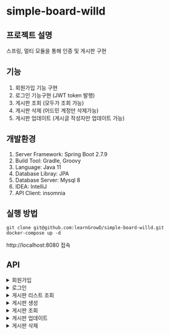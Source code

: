 # simple-board-willd

## 프로젝트 설명
스프링, 멀티 모듈을 통해 인증 및 게시판 구현

## 기능
1. 회원가입 기능 구현
2. 로그인 기능구현 (JWT token 발행)
3. 게시판 조회 (모두가 조회 가능)
4. 게시판 삭제 (어드민 계정만 삭제가능)
5. 게시판 업데이트 (게시글 작성자만 업데이트 가능)

## 개발환경
1. Server Framework: Spring Boot 2.7.9
2. Build Tool: Gradle, Groovy
3. Language: Java 11
4. Database Libray: JPA
5. Database Server: Mysql 8
6. IDEA: IntelliJ
7. API Client: insomnia
      
## 실행 방법
```
git clone git@github.com:learnGrowD/simple-board-willd.git
docker-compose up -d
```
http://localhost:8080 접속

## API
<details>
  <summary>회원가입</summary>
  <div markdown="1">
  POST http://localhost:8080/open-api/user/register

Request
```
{
  name: "userName",
  email: "example@google.com",
  "password": "password1234!",
  "address": "서울시 강남구",
  "userType": "COMMON"
}
```
Response
```
{
  name: "userName",
  email: "example@google.com",
  "password": "password1234!",
  "address": "서울시 강남구",
  "userType": "COMMON"
}
```
  </div>
</details>


<details>
  <summary>로그인</summary>
  <div markdown="1">
  POST: http://localhost:8080/open-api/user/login

Request
```

```
Response
```

```
  </div>
</details>


<details>
  <summary>게시판 리스트 조회</summary>
  <div markdown="1">
  GET http://localhost:8080/api/board/all

Request
```

```
Response
```

```
  </div>
</details>

<details>
  <summary>게시판 생성</summary>
  <div markdown="1">
  POST http://localhost:8080/api/board

Request
```

```
Response
```

```
  </div>
</details>

<details>
  <summary>게시판 조회</summary>
  <div markdown="1">
  GET http://localhost:8080/api/board/{id}

Request
```

```
Response
```

```
  </div>
</details>


<details>
  <summary>게시판 업데이트</summary>
  <div markdown="1">
  PUT: http://localhost:8080/api/board

Request
```

```
Response
```

```
  </div>
</details>


<details>
  <summary>게시판 삭제</summary>
  <div markdown="1">
  DELETE: http://localhost:8080/api/board/{id}

Request
```

```
Response
```

```
  </div>
</details>
